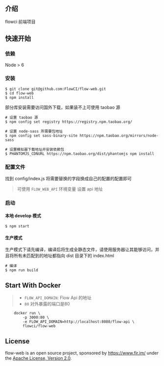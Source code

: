## 介绍
flowci 前端项目

## 快速开始
### 依赖
Node > 6
### 安装
```
$ git clone git@github.com:FlowCI/flow-web.git
$ cd flow-web
$ npm install
```

部分库安装需要访问国外下载，如果装不上可使用 taobao 源
```
# 设置 taobao 源
$ npm config set registry https://registry.npm.taobao.org/

# 设置 node-sass 所需要包地址
$ npm config set sass-binary-site https://npm.taobao.org/mirrors/node-sass

# 设置模拟器下载地址并安装依赖包
$ PHANTOMJS_CDNURL https://npm.taobao.org/dist/phantomjs npm install
```
### 配置文件
找到 config/index.js 将需要替换的字段换成自己的配置的配置即可
>可使用 `FLOW_WEB_API` 环境变量 设置 api 地址

### 启动
#### 本地 develop 模式
```
$ npm start
```
#### 生产模式
生产模式下请先编译，编译后将生成全静态文件，请使用服务器让其能够访问，并且将所有未匹配到的地址都指向 dist 目录下的 index.html
```
# 编译
$ npm run build
```
## Start With Docker
> - `FLOW_API_DOMAIN`: Flow Api 的地址
> - `80` 对外暴露的端口是80

```
	docker run \
		-p 3000:80 \
		-e FLOW_API_DOMAIN=http://localhost:8080/flow-api \
		flowci/flow-web
```

## License

flow-web is an open source project, sponsored by https://www.fir.im/ under the [Apache License, Version 2.0](https://www.apache.org/licenses/LICENSE-2.0).
